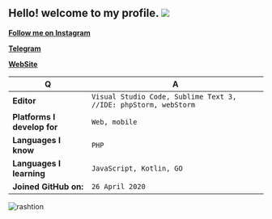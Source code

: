 ## Hello! welcome to my profile. <img src="https://blog.joypixels.com/content/images/2019/06/waving_hand_sign_1024.gif" />


[**Follow me on Instagram**](https://instagram.com/emrebakkal0)

[**Telegram**](https://t.me/rashtion)

[**WebSite**](https://emre-bakkal.com)

Q | A
--- | --- 
**Editor**  | `Visual Studio Code, Sublime Text 3, //IDE: phpStorm, webStorm`
**Platforms I develop for** | `Web, mobile`
**Languages I know**  | `PHP`
**Languages I learning** | `JavaScript, Kotlin, GO`
**Joined GitHub on:** | `26 April 2020`



<p align="center">&nbsp;<img align="left" src="https://github-readme-stats.vercel.app/api?username=rashtion&theme=algolia&show_icons=true" alt="rashtion"/></p>

